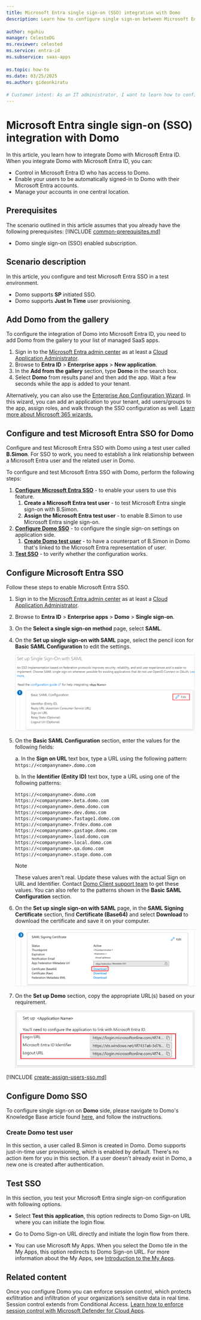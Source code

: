 ```yaml
---
title: Microsoft Entra single sign-on (SSO) integration with Domo
description: Learn how to configure single sign-on between Microsoft Entra ID and Domo.

author: nguhiu
manager: CelesteDG
ms.reviewer: celested
ms.service: entra-id
ms.subservice: saas-apps

ms.topic: how-to
ms.date: 03/25/2025
ms.author: gideonkiratu

# Customer intent: As an IT administrator, I want to learn how to configure single sign-on between Microsoft Entra ID and Domo so that I can control who has access to Domo, enable automatic sign-in with Microsoft Entra accounts, and manage my accounts in one central location.
---
```


# Microsoft Entra single sign-on (SSO) integration with Domo

In this article,  you learn how to integrate Domo with Microsoft Entra ID. When you integrate Domo with Microsoft Entra ID, you can:

* Control in Microsoft Entra ID who has access to Domo.
* Enable your users to be automatically signed-in to Domo with their Microsoft Entra accounts.
* Manage your accounts in one central location.

## Prerequisites
The scenario outlined in this article assumes that you already have the following prerequisites:
[!INCLUDE [common-prerequisites.md](~/identity/saas-apps/includes/common-prerequisites.md)]
* Domo single sign-on (SSO) enabled subscription.

## Scenario description

In this article,  you configure and test Microsoft Entra SSO in a test environment.

* Domo supports **SP** initiated SSO.
* Domo supports **Just In Time** user provisioning.

## Add Domo from the gallery

To configure the integration of Domo into Microsoft Entra ID, you need to add Domo from the gallery to your list of managed SaaS apps.

1. Sign in to the [Microsoft Entra admin center](https://entra.microsoft.com) as at least a [Cloud Application Administrator](~/identity/role-based-access-control/permissions-reference.md#cloud-application-administrator).
1. Browse to **Entra ID** > **Enterprise apps** > **New application**.
1. In the **Add from the gallery** section, type **Domo** in the search box.
1. Select **Domo** from results panel and then add the app. Wait a few seconds while the app is added to your tenant.

 Alternatively, you can also use the [Enterprise App Configuration Wizard](https://portal.office.com/AdminPortal/home?Q=Docs#/azureadappintegration). In this wizard, you can add an application to your tenant, add users/groups to the app, assign roles, and walk through the SSO configuration as well. [Learn more about Microsoft 365 wizards.](/microsoft-365/admin/misc/azure-ad-setup-guides)

<a name='configure-and-test-azure-ad-sso-for-domo'></a>

## Configure and test Microsoft Entra SSO for Domo

Configure and test Microsoft Entra SSO with Domo using a test user called **B.Simon**. For SSO to work, you need to establish a link relationship between a Microsoft Entra user and the related user in Domo.

To configure and test Microsoft Entra SSO with Domo, perform the following steps:

1. **[Configure Microsoft Entra SSO](#configure-azure-ad-sso)** - to enable your users to use this feature.
    1. **Create a Microsoft Entra test user** - to test Microsoft Entra single sign-on with B.Simon.
    1. **Assign the Microsoft Entra test user** - to enable B.Simon to use Microsoft Entra single sign-on.
1. **[Configure Domo SSO](#configure-domo-sso)** - to configure the single sign-on settings on application side.
    1. **[Create Domo test user](#create-domo-test-user)** - to have a counterpart of B.Simon in Domo that's linked to the Microsoft Entra representation of user.
1. **[Test SSO](#test-sso)** - to verify whether the configuration works.

<a name='configure-azure-ad-sso'></a>

## Configure Microsoft Entra SSO

Follow these steps to enable Microsoft Entra SSO.

1. Sign in to the [Microsoft Entra admin center](https://entra.microsoft.com) as at least a [Cloud Application Administrator](~/identity/role-based-access-control/permissions-reference.md#cloud-application-administrator).
1. Browse to **Entra ID** > **Enterprise apps** > **Domo** > **Single sign-on**.
1. On the **Select a single sign-on method** page, select **SAML**.
1. On the **Set up single sign-on with SAML** page, select the pencil icon for **Basic SAML Configuration** to edit the settings.

   ![Edit Basic SAML Configuration](common/edit-urls.png)
   
1. On the **Basic SAML Configuration** section, enter the values for the following fields:

	a. In the **Sign on URL** text box, type a URL using the following pattern:
    `https://<companyname>.domo.com`

	b. In the **Identifier (Entity ID)** text box, type a URL using one of the following patterns:

    ```http
    https://<companyname>.domo.com
    https://<companyname>.beta.domo.com
    https://<companyname>.demo.domo.com
    https://<companyname>.dev.domo.com
    https://<companyname>.fastage1.domo.com
    https://<companyname>.frdev.domo.com
    https://<companyname>.gastage.domo.com
    https://<companyname>.load.domo.com
    https://<companyname>.local.domo.com
    https://<companyname>.qa.domo.com
    https://<companyname>.stage.domo.com
    ```

	> [!NOTE]
	> These values aren't real. Update these values with the actual Sign on URL and Identifier. Contact [Domo Client support team](mailto:support@domo.com) to get these values. You can also refer to the patterns shown in the **Basic SAML Configuration** section.

1. On the **Set up single sign-on with SAML** page, in the **SAML Signing Certificate** section,  find **Certificate (Base64)** and select **Download** to download the certificate and save it on your computer.

	![The Certificate download link](common/certificatebase64.png)

1. On the **Set up Domo** section, copy the appropriate URL(s) based on your requirement.

	![Copy configuration URLs](common/copy-configuration-urls.png)

<a name='create-an-azure-ad-test-user'></a>

[!INCLUDE [create-assign-users-sso.md](~/identity/saas-apps/includes/create-assign-users-sso.md)]

## Configure Domo SSO

To configure single sign-on on **Domo** side, please navigate to Domo's Knowledge Base article found [here](https://knowledge.domo.com?cid=azuread), and follow the instructions.

### Create Domo test user

In this section, a user called B.Simon is created in Domo. Domo supports just-in-time user provisioning, which is enabled by default. There's no action item for you in this section. If a user doesn't already exist in Domo, a new one is created after authentication.

## Test SSO

In this section, you test your Microsoft Entra single sign-on configuration with following options. 

* Select **Test this application**, this option redirects to Domo Sign-on URL where you can initiate the login flow. 

* Go to Domo Sign-on URL directly and initiate the login flow from there.

* You can use Microsoft My Apps. When you select the Domo tile in the My Apps, this option redirects to Domo Sign-on URL. For more information about the My Apps, see [Introduction to the My Apps](https://support.microsoft.com/account-billing/sign-in-and-start-apps-from-the-my-apps-portal-2f3b1bae-0e5a-4a86-a33e-876fbd2a4510).

## Related content

Once you configure Domo you can enforce session control, which protects exfiltration and infiltration of your organization’s sensitive data in real time. Session control extends from Conditional Access. [Learn how to enforce session control with Microsoft Defender for Cloud Apps](/cloud-app-security/proxy-deployment-aad).
